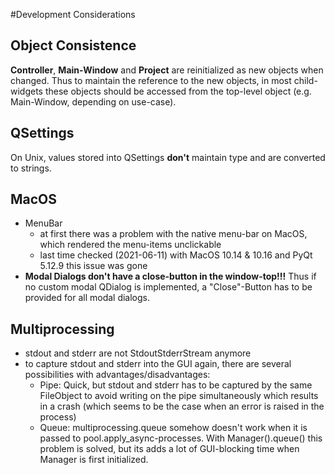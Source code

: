 #Development Considerations

## Object Consistence
**Controller**, **Main-Window** and **Project** are reinitialized as new objects when changed. 
Thus to maintain the reference to the new objects, in most child-widgets these objects should be accessed from the 
top-level object (e.g. Main-Window, depending on use-case).

## QSettings
On Unix, values stored into QSettings **don't** maintain type and are converted to strings.

## MacOS
- MenuBar
    - at first there was a problem with the native menu-bar on MacOS, which rendered the menu-items unclickable
    - last time checked (2021-06-11) with MacOS 10.14 & 10.16 and PyQt 5.12.9 this issue was gone
- **Modal Dialogs don't have a close-button in the window-top!!!** Thus if no custom modal QDialog is implemented, a "Close"-Button has to be provided for all modal dialogs.

## Multiprocessing
- stdout and stderr are not StdoutStderrStream anymore
- to capture stdout and stderr into the GUI again, there are several possibilities with advantages/disadvantages:
    - Pipe: Quick, but stdout and stderr has to be captured by the same FileObject to avoid writing on the pipe simultaneously which results in a crash (which seems to be the case when an error is raised in the process)
    - Queue: multiprocessing.queue somehow doesn't work when it is passed to pool.apply_async-processes. With Manager().queue() this problem is solved, but its adds a lot of GUI-blocking time when Manager is first initialized.